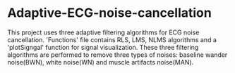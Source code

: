# Adaptive-ECG-noise-cancellation
This project uses three adaptive filtering algorithms for ECG noise cancellation. 'Functions' file contains RLS, LMS, NLMS algorithms and a 'plotSigngal' function for signal visualization. These three filtering algorithms are performed to remove three types of noises: baseline wander noise(BWN), white noise(WN) and muscle artifacts noise(MAN).  
